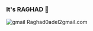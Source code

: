 ### It's RAGHAD 👋

<!--
**raghaddii/raghaddii** is a ✨ _special_ ✨ repository because its `README.md` (this file) appears on your GitHub profile.

Here are some ideas to get you started:

- 🔭 I’m currently working on ...
- 🌱 I’m currently learning ...
- 👯 I’m looking to collaborate on ...
- 🤔 I’m looking for help with ...
- 💬 Ask me about ...
- 📫 How to reach me: ...
- 😄 Pronouns: ...
- ⚡ Fun fact: ...
-->
![gmail](https://github.com/raghaddii/raghaddii/assets/68879499/7aa75b4d-bb9a-422f-a2ea-2057f7d1ea5e)
 Raghad0adel2gmail.com
